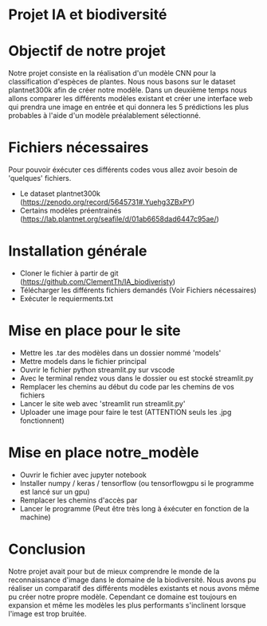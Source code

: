 # Projet IA et biodiversité 


# Objectif de notre projet

Notre projet consiste en la réalisation d'un modèle CNN pour la classification d'espèces de plantes. Nous nous basons sur le dataset plantnet300k afin de créer notre modèle. Dans un deuxième temps nous allons comparer les différents modèles existant et créer une interface web qui prendra une image en entrée et qui donnera les 5 prédictions les plus probables à l'aide d'un modèle préalablement sélectionné.

# Fichiers nécessaires

Pour pouvoir éxécuter ces différents codes vous allez avoir besoin de 'quelques' fichiers.

- Le dataset plantnet300k (https://zenodo.org/record/5645731#.Yuehg3ZBxPY)
- Certains modèles préentrainés (https://lab.plantnet.org/seafile/d/01ab6658dad6447c95ae/)


# Installation générale

- Cloner le fichier à partir de git (https://github.com/ClementTh/IA_biodiveristy)
- Télécharger les différents fichiers demandés (Voir Fichiers nécessaires)
- Exécuter le requierments.txt

# Mise en place pour le site

- Mettre les .tar des modèles dans un dossier nommé 'models'
- Mettre models dans le fichier principal
- Ouvrir le fichier python streamlit.py sur vscode
- Avec le terminal rendez vous dans le dossier ou est stocké streamlit.py
- Remplacer les chemins au début du code par les chemins de vos fichiers
- Lancer le site web avec 'streamlit run streamlit.py'
- Uploader une image pour faire le test (ATTENTION seuls les .jpg fonctionnent)

# Mise en place notre_modèle

- Ouvrir le fichier avec jupyter notebook
- Installer numpy / keras / tensorflow (ou tensorflowgpu si le programme est lancé sur un gpu)
- Remplacer les chemins d'accès par 
- Lancer le programme (Peut être très long à éxécuter en fonction de la machine)


# Conclusion

Notre projet avait pour but de mieux comprendre le monde de la reconnaissance d'image dans le domaine de la biodiversité. Nous avons pu réaliser un comparatif des différents modèles existants et nous avons même pu créer notre propre modèle. Cependant ce domaine est toujours en expansion et même les modèles les plus performants s'inclinent lorsque l'image est trop bruitée. 





